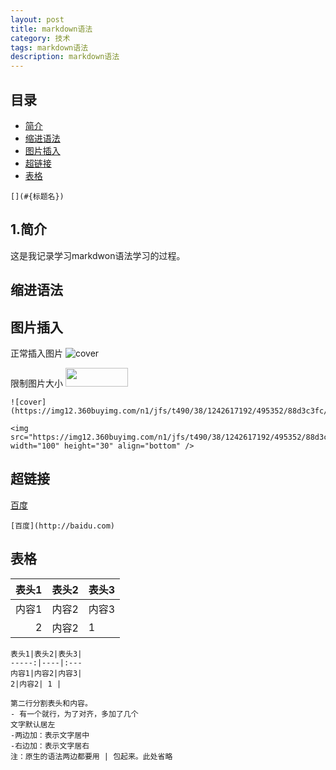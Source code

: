 ```yaml
---
layout: post
title: markdown语法
category: 技术
tags: markdown语法
description: markdown语法
---
```


## 目录

* [简介](#简介)
* [缩进语法](#缩进语法)
* [图片插入](#图片插入)
* [超链接](#超链接)
* [表格](#表格)

```
[](#{标题名})
```

## 1.简介

这是我记录学习markdwon语法学习的过程。

## 缩进语法



## 图片插入

正常插入图片
![cover](https://img12.360buyimg.com/n1/jfs/t490/38/1242617192/495352/88d3c3fc/54c22fd2N0a94f665.jpg)

限制图片大小
<img src="https://img12.360buyimg.com/n1/jfs/t490/38/1242617192/495352/88d3c3fc/54c22fd2N0a94f665.jpg" width="100" height="30" align="bottom" />

```
![cover](https://img12.360buyimg.com/n1/jfs/t490/38/1242617192/495352/88d3c3fc/54c22fd2N0a94f665.jpg)

<img src="https://img12.360buyimg.com/n1/jfs/t490/38/1242617192/495352/88d3c3fc/54c22fd2N0a94f665.jpg" width="100" height="30" align="bottom" />
```

## 超链接

[百度](http://baidu.com)

```
[百度](http://baidu.com)
```

## 表格

表头1|表头2|表头3|
-----:|----|:---
内容1|内容2|内容3|
2|内容2| 1 |

```
表头1|表头2|表头3|
-----:|----|:---
内容1|内容2|内容3|
2|内容2| 1 |

第二行分割表头和内容。
- 有一个就行，为了对齐，多加了几个
文字默认居左
-两边加：表示文字居中
-右边加：表示文字居右
注：原生的语法两边都要用 | 包起来。此处省略
```
